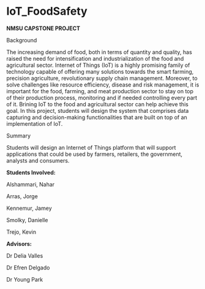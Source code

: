 # IoT_FoodSafety
**NMSU CAPSTONE PROJECT**

Background

The increasing demand of food, both in terms of quantity and quality, has raised the need for intensification and industrialization of the food and agricultural sector. Internet of Things (IoT) is a highly promising family of technology capable of offering many solutions towards the smart farming, precision agriculture, revolutionary supply chain management. Moreover, to solve challenges like resource efficiency, disease and risk management, it is important for the food, farming, and meat production sector to stay on top of their production process, monitoring and if needed controlling every part of it. Brining IoT to the food and agricultural sector can help achieve this goal. In this project, students will design the system that comprises data capturing and decision-making functionalities that are built on top of an implementation of IoT.

Summary

Students will design an Internet of Things platform that will support applications that could be used by farmers, retailers, the government, analysts and consumers.

**Students Involved:**

Alshammari, Nahar

Arras, Jorge

Kennemur, Jamey

Smolky, Danielle

Trejo, Kevin

**Advisors:**

Dr Delia Valles

Dr Efren Delgado

Dr Young Park


